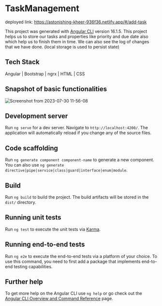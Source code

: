 # TaskManagement

deployed link: https://astonishing-kheer-936f36.netlify.app/#/add-task

This project was generated with [Angular CLI](https://github.com/angular/angular-cli) version 16.1.5.
This project helps us to store our tasks and properties like priority and due date also which help us to finish them in time.
We can also see the log of changes that we have done. (local storage is used to persist state)

## Tech Stack

Angular | Bootstrap | ngrx | HTML | CSS

## Snapshot of basic functionalities

![Screenshot from 2023-07-30 11-56-08](https://github.com/believe-that-23/task-management/assets/84314022/863d8b64-1897-4376-8ea2-8553404e29cb)

## Development server

Run `ng serve` for a dev server. Navigate to `http://localhost:4200/`. The application will automatically reload if you change any of the source files.

## Code scaffolding

Run `ng generate component component-name` to generate a new component. You can also use `ng generate directive|pipe|service|class|guard|interface|enum|module`.

## Build

Run `ng build` to build the project. The build artifacts will be stored in the `dist/` directory.

## Running unit tests

Run `ng test` to execute the unit tests via [Karma](https://karma-runner.github.io).

## Running end-to-end tests

Run `ng e2e` to execute the end-to-end tests via a platform of your choice. To use this command, you need to first add a package that implements end-to-end testing capabilities.

## Further help

To get more help on the Angular CLI use `ng help` or go check out the [Angular CLI Overview and Command Reference](https://angular.io/cli) page.

